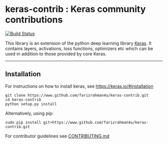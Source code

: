 # keras-contrib : Keras community contributions

[![Build Status](https://travis-ci.org/farizrahman4u/keras-contrib.svg?branch=master)](https://travis-ci.org/farizrahman4u/keras-contrib)

This library is an extension of the python deep learning library [Keras](www.keras.io). It contains layers, activations, loss functions, optimizers etc which can be used in addition to those provided by core Keras.

---
## Installation

For instructions on how to install keras, see https://keras.io/#installation

```shell
git clone https://www.github.com/farizrahman4u/keras-contrib.git
cd keras-contrib
python setup.py install
```

Alternatively, using pip:

```shell
sudo pip install git+https://www.github.com/farizrahman4u/keras-contrib.git
```

For contributor guidelines see [CONTRIBUTING.md](CONTRIBUTING.md)
